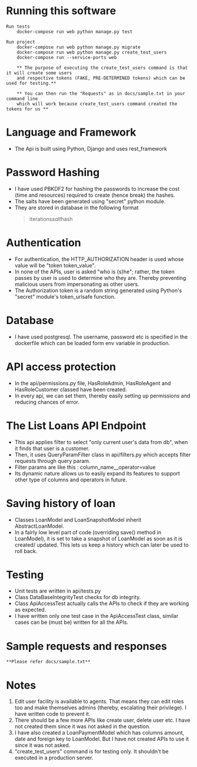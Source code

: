 # Running this software
    Run tests
        docker-compose run web python manage.py test

    Run project
        docker-compose run web python manage.py migrate
        docker-compose run web python manage.py create_test_users
        docker-compose run --service-ports web
        
        ** The purpose of executing the create_test_users command is that it will create some users 
        and respective tokens (FAKE, PRE-DETERMINED tokens) which can be used for testing.**
        
        ** You can then run the "Requests" as in docs/sample.txt in your command line
        which will work because create_test_users command created the tokens for us **

# Language and Framework
- The Api is built using Python, Django and uses rest_framework

# Password Hashing
- I have used PBKDF2 for hashing the passwords to increase the cost (time and resources) required to create (hence break) the hashes.
- The salts have been generated using "secret" python module.
- They are stored in database in the following format
    > iterations$salt$hash

# Authentication
- For authentication, the HTTP_AUTHORIZATION header is used whose value will be "token token_value".
- In none of the APIs, user is asked "who is (s)he"; rather, the token passes by user is used to determine who they are. Thereby preventing malicious users from impersonating as other users.
- The Authorization token is a random string generated using Python's "secret" module's token_urlsafe function.

# Database
- I have used postgresql. The username, password etc is specified in the dockerfile which can be loaded form env variable in production.

# API access protection
- In the api/permissions.py file, HasRoleAdmin, HasRoleAgent and HasRoleCustomer classed have been created.
- In every api, we can set them, thereby easily setting up permissions and reducing chances of error.

# The List Loans API Endpoint
- This api applies filter to select "only current user's data from db", when it finds that user is a customer.
- Then, it uses QueryParamFilter class in api/filters.py which accepts filter requests through query param.
- Filter params are like this : column_name__operator=value
- Its dynamic nature allows us to easily expand its features to support other type of columns and operators in future.

# Saving history of loan
- Classes LoanModel and LoanSnapshotModel inherit AbstractLoanModel. 
- In a fairly low level part of code (overriding save() method in LoanModel), it is set to take a snapshot of LoanModel as soon as it is created/ updated. This lets us keep a history which can later be used to roll back.

# Testing
- Unit tests are written in api/tests.py
- Class DataBaseIntegrityTest checks for db integrity.
- Class ApiAccessTest actually calls the APIs to check if they are working as expected.
- I have written only one test case in the ApiAccessTest class, similar cases can be (must be) written for all the APIs.


# Sample requests and responses
    **Please refer docs/sample.txt**


# Notes
1. Edit user facility is available to agents. That means they can edit roles too and make themselves admins (thereby, escalating their privilege). I have written code to prevent it.
2. There should be a few more APIs like create user, delete user etc. I have not created them since it was not asked in the question.
3. I have also created a LoanPaymentModel which has columns amount, date and foreign key to LoanModel. But I have not created APIs to use it since it was not asked.
4. "create_test_users" command is for testing only. It shouldn't be executed in a production server.
